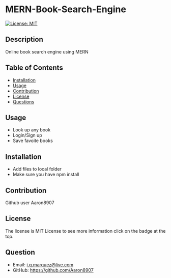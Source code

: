 # MERN-Book-Search-Engine
[![License: MIT](https://img.shields.io/badge/License-MIT-blue.svg)](https://choosealicense.com/licenses/mit/)

## Description
Online book search engine using MERN
## Table of Contents
- [Installation](#installation)
- [Usage](#usage)
- [Contribution](#contribution)
- [License](#license)
- [Questions](#questions)
## Usage
- Look up any book
- Login/Sign up
- Save favoite books


## Installation
- Add files to local folder
- Make sure you have npm install

## Contribution
Github user Aaron8907
## License
The license is MIT License to see more information click on the badge at the top.
## Question
- Email: i.q.marquez@live.com
- GitHub: https://github.com/Aaron8907